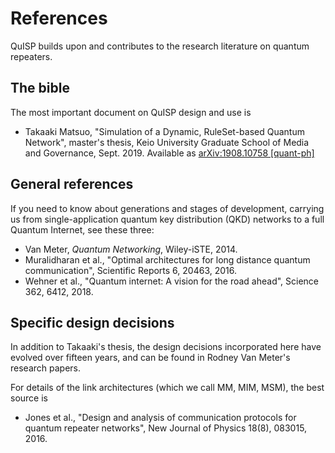 # References

QuISP builds upon and contributes to the research literature on quantum repeaters.

## The bible

The most important document on QuISP design and use is

* Takaaki Matsuo, "Simulation of a Dynamic, RuleSet-based Quantum
	Network", master's thesis, Keio University Graduate School of
	Media and Governance, Sept. 2019.
	Available as [arXiv:1908.10758
	[quant-ph]](https://arxiv.org/abs/1908.10758)

## General references

If you need to know about generations and stages of development,
carrying us from single-application quantum key distribution (QKD)
networks to a full Quantum Internet, see these three:

* Van Meter, _Quantum Networking_, Wiley-iSTE, 2014.
* Muralidharan et al., "Optimal architectures for long distance
  quantum communication", Scientific Reports 6, 20463, 2016.
* Wehner et al., "Quantum internet: A vision for the road ahead",
  Science 362, 6412, 2018.

## Specific design decisions

In addition to Takaaki's thesis, the design decisions incorporated
here have evolved over fifteen years, and can be found in Rodney Van
Meter's research papers.

For details of the link architectures (which we call MM, MIM, MSM),
the best source is

* Jones et al., "Design and analysis of communication protocols for
  quantum repeater networks", New Journal of Physics 18(8), 083015,
  2016.
